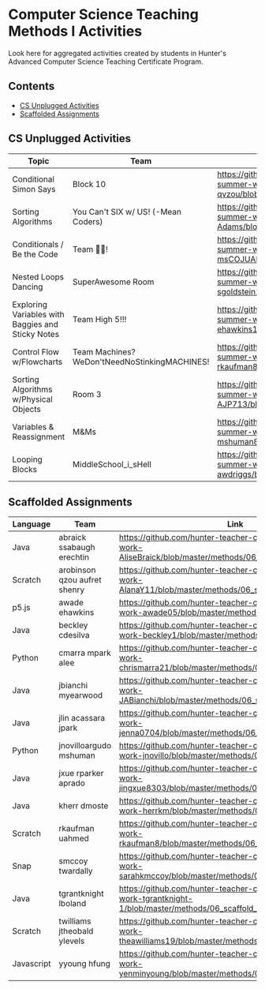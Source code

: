 # Computer Science Teaching Methods I Activities

Look here for aggregated activities created by students in Hunter's Advanced Computer Science Teaching Certificate Program.

## Contents
* [CS Unplugged Activities](#cs-unplugged-activities)
* [Scaffolded Assignments](#scaffolded-assignments)

## CS Unplugged Activities

| Topic | Team | Link |
| ---   | ---  | ---  |
| Conditional Simon Says | Block 10 | <https://github.com/hunter-teacher-cert/cohort-3-summer-work-qvzou/blob/master/methods/04_unplugged.md> |
| Sorting Algorithms | You Can't SIX w/ US! (-Mean Coders) | <https://github.com/hunter-teacher-cert/cohort-3-summer-work-Mr-Adams/blob/master/methods/04_unplugged.md> |
| Conditionals / Be the Code | Team 🐍🔧! | <https://github.com/hunter-teacher-cert/cohort-3-summer-work-msCOJUANGCO/blob/master/methods/04_unplugged.md> |
| Nested Loops Dancing | SuperAwesome Room | <https://github.com/hunter-teacher-cert/cohort-3-summer-work-sgoldstein11/blob/master/methods/04_unplugged.md> |
| Exploring Variables with Baggies and Sticky Notes | Team High 5!!! | <https://github.com/hunter-teacher-cert/cohort-3-summer-work-ehawkins18/blob/master/methods/04_unplugged.md> |
| Control Flow w/Flowcharts | Team Machines?WeDon'tNeedNoStinkingMACHINES! | <https://github.com/hunter-teacher-cert/cohort-3-summer-work-rkaufman8/blob/master/methods/04_unplugged.md> |
| Sorting Algorithms w/Physical Objects | Room 3 | <https://github.com/hunter-teacher-cert/cohort-3-summer-work-AJP713/blob/master/methods/04_unplugged.md> |
| Variables & Reassignment | M&Ms | <https://github.com/hunter-teacher-cert/cohort-3-summer-work-mshuman8/blob/master/methods/04_unplugged.md> | 
| Looping Blocks | MiddleSchool_i_sHell | <https://github.com/hunter-teacher-cert/cohort-3-summer-work-awdriggs/blob/master/methods/04_unplugged.md> |

## Scaffolded Assignments

| Language | Team | Link |
| ---   | ---  | ---  |
| Java | abraick ssabaugh erechtin | <https://github.com/hunter-teacher-cert/cohort-3-summer-work-AliseBraick/blob/master/methods/06_scaffold_activity.java> |
| Scratch | arobinson qzou aufret shenry | <https://github.com/hunter-teacher-cert/cohort-3-summer-work-AlanaY11/blob/master/methods/06_scaffold_activity.md> |
| p5.js | awade ehawkins | <https://github.com/hunter-teacher-cert/cohort-3-summer-work-awade05/blob/master/methods/06_scaffold_activity.txt> |
| Java | beckley cdesilva | <https://github.com/hunter-teacher-cert/cohort-3-summer-work-beckley1/blob/master/methods/06_scaffold_activity.md> |
| Python | cmarra mpark alee | <https://github.com/hunter-teacher-cert/cohort-3-summer-work-chrismarra21/blob/master/methods/06_scaffold_activity.py> |
| Java | jbianchi myearwood | <https://github.com/hunter-teacher-cert/cohort-3-summer-work-JABianchi/blob/master/methods/06_scaffold_activity.md> |
| Java | jlin acassara jpark | <https://github.com/hunter-teacher-cert/cohort-3-summer-work-jenna0704/blob/master/methods/06_scaffold_activity.java> |
| Python | jnovilloargudo mshuman | <https://github.com/hunter-teacher-cert/cohort-3-summer-work-jnovillo/blob/master/methods/06_scaffold_activity.py> | 
| Java | jxue rparker aprado | <https://github.com/hunter-teacher-cert/cohort-3-summer-work-jingxue8303/blob/master/methods/06_scaffold_activity.java> |
| Java | kherr dmoste | <https://github.com/hunter-teacher-cert/cohort-3-summer-work-herrkm/blob/master/methods/06_scaffold_activity.java> |
| Scratch | rkaufman uahmed | <https://github.com/hunter-teacher-cert/cohort-3-summer-work-rkaufman8/blob/master/methods/06_scaffold_activity.pdf> |
| Snap | smccoy twardally | <https://github.com/hunter-teacher-cert/cohort-3-summer-work-sarahkmccoy/blob/master/methods/06_scaffold_activity.pdf> |
| Java | tgrantknight lboland | <https://github.com/hunter-teacher-cert/cohort-3-summer-work-tgrantknight-1/blob/master/methods/06_scaffold_activity.md> |
| Scratch | twilliams jtheobald ylevels | <https://github.com/hunter-teacher-cert/cohort-3-summer-work-theawilliams19/blob/master/methods/06_scaffold_activity.png> |
| Javascript | yyoung hfung | <https://github.com/hunter-teacher-cert/cohort-3-summer-work-yenminyoung/blob/master/methods/06_scaffold_activity.md> |
